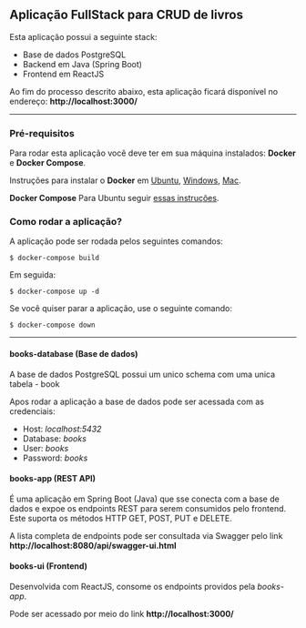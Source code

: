 ## Aplicação FullStack para CRUD de livros

Esta aplicação possui a seguinte stack:
- Base de dados PostgreSQL
- Backend em Java (Spring Boot)
- Frontend em ReactJS

Ao fim do processo descrito abaixo, esta aplicação ficará disponível no endereço: **http://localhost:3000/**

---

### Pré-requisitos

Para rodar esta aplicação você deve ter em sua máquina instalados: **Docker** e **Docker Compose**.

Instruções para instalar o **Docker** em [Ubuntu](https://docs.docker.com/install/linux/docker-ce/ubuntu/), [Windows](https://docs.docker.com/docker-for-windows/install/), [Mac](https://docs.docker.com/docker-for-mac/install/).

**Docker Compose** Para Ubuntu seguir [essas instruções](https://docs.docker.com/compose/install/).


### Como rodar a aplicação?

A aplicação pode ser rodada pelos seguintes comandos:

```
$ docker-compose build
```

Em seguida:

```
$ docker-compose up -d
```

Se você quiser parar a aplicação, use o seguinte comando:

```
$ docker-compose down
```

---

#### books-database (Base de dados)

A base de dados PostgreSQL possui um unico schema com uma unica tabela - book

Apos rodar a aplicação a base de dados pode ser acessada com as credenciais:

- Host: *localhost:5432*
- Database: *books*
- User: *books*
- Password: *books*



#### books-app (REST API)

É uma aplicação em Spring Boot (Java) que sse conecta com a base de dados e expoe os
endpoints REST para serem consumidos pelo frontend. Este suporta os métodos HTTP
GET, POST, PUT e DELETE.

A lista completa de endpoints pode ser consultada via Swagger pelo link
**http://localhost:8080/api/swagger-ui.html**



#### books-ui (Frontend)

Desenvolvida com ReactJS, consome os endpoints providos pela *books-app*.

Pode ser acessado por meio do link **http://localhost:3000/**

